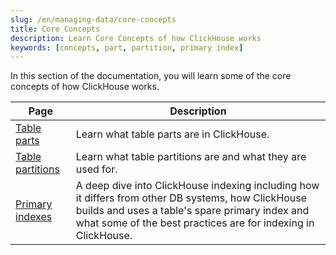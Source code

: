 ```yaml
---
slug: /en/managing-data/core-concepts
title: Core Concepts
description: Learn Core Concepts of how ClickHouse works
keywords: [concepts, part, partition, primary index]
---
```


In this section of the documentation,
you will learn some of the core concepts of how ClickHouse works.

| Page                                                        | Description                                                                                                                                                                                                           |
|-------------------------------------------------------------|-----------------------------------------------------------------------------------------------------------------------------------------------------------------------------------------------------------------------|
| [Table parts](/docs/en/parts)                               | Learn what table parts are in ClickHouse.                                                                                                                                                                             |
| [Table partitions](/docs/en/partitions)                     | Learn what table partitions are and what they are used for.                                                                                                                                                           |
| [Primary indexes](/docs/en/optimize/sparse-primary-indexes) | A deep dive into ClickHouse indexing including how it differs from other DB systems, how ClickHouse builds and uses a table's spare primary index and what some of the best practices are for indexing in ClickHouse. |
